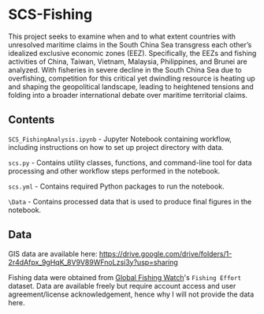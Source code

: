 # SCS-Fishing

This project seeks to examine when and to what extent countries with unresolved maritime claims in the South China Sea transgress each other’s idealized exclusive economic zones (EEZ).  Specifically, the EEZs and fishing activities of China, Taiwan, Vietnam, Malaysia, Philippines, and Brunei are analyzed.  With fisheries in severe decline in the South China Sea due to overfishing, competition for this critical yet dwindling resource is heating up and shaping the geopolitical landscape, leading to heightened tensions and folding into a broader international debate over maritime territorial claims.

## Contents

```SCS_FishingAnalysis.ipynb``` - Jupyter Notebook containing workflow, including instructions on how to set up project directory with data.

```scs.py``` - Contains utility classes, functions, and command-line tool for data processing and other workflow steps performed in the notebook.

```scs.yml``` - Contains required Python packages to run the notebook.

```\Data``` - Contains processed data that is used to produce final figures in the notebook.

## Data

GIS data are available here: https://drive.google.com/drive/folders/1-2r4dAfpx_9gHqK_8V9V89WFnoLzsi3y?usp=sharing

Fishing data were obtained from [Global Fishing Watch](https://www.globalfishingwatch.org)'s ```Fishing Effort``` dataset.  Data are available freely but require account access and user agreement/license acknowledgement, hence why I will not provide the data here.
